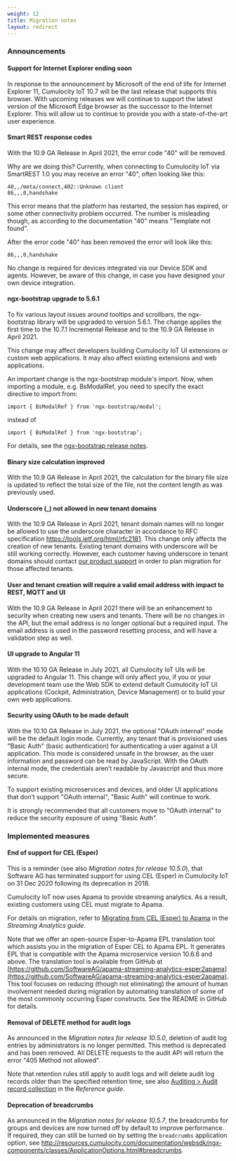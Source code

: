 ```yaml
---
weight: 12
title: Migration notes
layout: redirect
---
```


### Announcements

#### Support for Internet Explorer ending soon

In response to the announcement by Microsoft of the end of life for Internet Explorer 11, Cumulocity IoT 10.7 will be the last release that supports this browser. With upcoming releases we will continue to support the latest version of the Microsoft Edge browser as the successor to the Internet Explorer. This will allow us to continue to provide you with a state-of-the-art user experience.

#### Smart REST response codes

With the 10.9 GA Release in April 2021, the error code "40" will be removed.  

Why are we doing this?  Currently, when connecting to Cumulocity IoT via SmartREST 1.0 you may receive an error "40", often looking like this:

	40,,/meta/connect,402::Unknown client
	86,,,0,handshake

This error means that the platform has restarted, the session has expired, or some other connectivity problem occurred. The number is misleading though, as according to the documentation "40" means "Template not found".

After the error code "40" has been removed the error will look like this:

	86,,,0,handshake

No change is required for devices integrated via our Device SDK and agents. However, be aware of this change, in case you have designed your own device integration.


#### ngx-bootstrap upgrade to 5.6.1

To fix various layout issues around tooltips and scrollbars, the ngx-bootstrap library will be upgraded to version 5.6.1. The change applies the first time to the 10.7.1 Incremental Release and to the 10.9 GA Release in April 2021.

This change may affect developers building Cumulocity IoT UI extensions or custom web applications. It may also affect existing extensions and web applications.

An important change is the ngx-bootstrap module's import. Now, when importing a module, e.g. BsModalRef, you need to specify the exact directive to import from:

	import { BsModalRef } from 'ngx-bootstrap/modal';

instead of

	import { BsModalRef } from 'ngx-bootstrap’;

For details, see the [ngx-bootstrap release notes](https://github.com/valor-software/ngx-bootstrap/releases).

#### Binary size calculation improved

With the 10.9 GA Release in April 2021, the calculation for the binary file size is updated to reflect the total size of the file, not the content length as was previously used.  

#### Underscore (_) not allowed in new tenant domains

With the 10.9 GA Release in April 2021, tenant domain names will no longer be allowed to use the underscore character in accordance to RFC specification https://tools.ietf.org/html/rfc2181. This change only affects the creation of new tenants. Existing tenant domains with underscore will be still working correctly. However, each customer having underscore in tenant domains should contact [our product support](https://cumulocity.com/guides/about-doc/contacting-support) in order to plan migration for those affected tenants.

#### User and tenant creation will require a valid email address with impact to REST, MQTT and UI

With the 10.9 GA Release in April 2021 there will be an enhancement to security when creating new users and tenants. There will be no changes in the API, but the email address is no longer optional but a required input. The email address is used in the password resetting process, and will have a validation step as well.


#### UI upgrade to Angular 11

With the 10.10 GA Release in July 2021, all Cumulocity IoT UIs will be upgraded to Angular 11. This change will only affect you, if you or your development team use the Web SDK to extend default Cumulocity IoT UI applications (Cockpit, Administration, Device Management) or to build your own web applications.

#### Security using OAuth to be made default

With the 10.10 GA Release in July 2021, the optional "OAuth internal" mode will be the default login mode. Currently, any tenant that is provisioned uses "Basic Auth" (basic authentication) for authenticating a user against a UI application. This mode is considered unsafe in the browser, as the user information and password can be read by JavaScript. With the OAuth internal mode, the credentials aren’t readable by Javascript and thus more secure.  

To support existing microservices and devices, and older UI applications that don’t support "OAuth internal", "Basic Auth" will continue to work.

It is strongly recommended that all customers move to "OAuth internal" to reduce the security exposure of using "Basic Auth".



### Implemented measures

#### End of support for CEL (Esper)

This is a reminder (see also *Migration notes for release 10.5.0*), that Software AG has terminated support for using CEL (Esper) in Cumulocity IoT on 31 Dec 2020 following its deprecation in 2018.

Cumulocity IoT now uses Apama to provide streaming analytics. As a result, existing customers using CEL must migrate to Apama.

For details on migration, refer to [Migrating from CEL (Esper) to Apama](https://cumulocity.com/guides/apama/overview-analytics/#migrate-from-esper) in the *Streaming Analytics guide*.

Note that we offer an open-source Esper-to-Apama EPL translation tool which assists you in the migration of Esper CEL to Apama EPL. It generates EPL that is compatible with the Apama microservice version 10.6.6 and above. The translation tool is available from GitHub at [https://github.com/SoftwareAG/apama-streaming-analytics-esper2apama](https://github.com/SoftwareAG/apama-streaming-analytics-esper2apama). This tool focuses on reducing (though not eliminating) the amount of human involvement needed during migration by automating translation of some of the most commonly occurring Esper constructs. See the README in GitHub for details. 

#### Removal of DELETE method for audit logs

As announced in the *Migration notes for release 10.5.0*, deletion of audit log entries by administrators is no longer permitted. This method is deprecated and has been removed. All DELETE requests to the audit API will return the error "405 Method not allowed".

Note that retention rules still apply to audit logs and will delete audit log records older than the specified retention time, see also [Auditing > Audit record collection](https://cumulocity.com/guides/reference/auditing/#audit-record-collection) in the *Reference guide*.

#### Deprecation of breadcrumbs

As announced in the *Migration notes for release 10.5.7*, the breadcrumbs for groups and devices are now turned off by default to improve performance. If required, they can still be turned on by setting the `breadcrumbs` application option, see http://resources.cumulocity.com/documentation/websdk/ngx-components/classes/ApplicationOptions.html#breadcrumbs.
